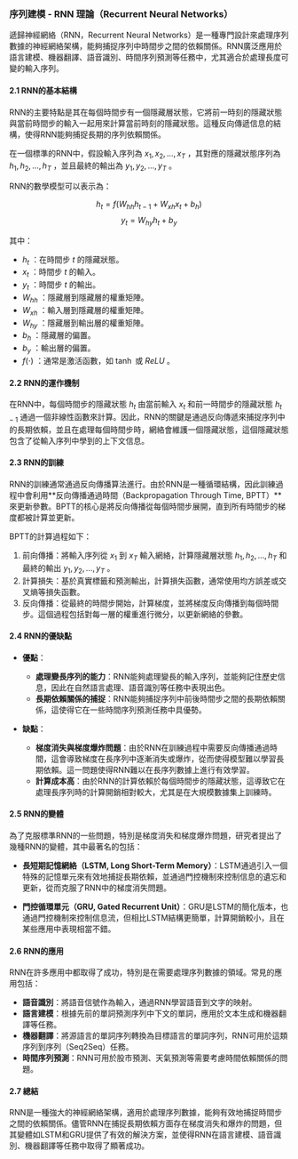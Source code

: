 ### 序列建模 - RNN 理論（Recurrent Neural Networks）

遞歸神經網絡（RNN，Recurrent Neural Networks）是一種專門設計來處理序列數據的神經網絡架構，能夠捕捉序列中時間步之間的依賴關係。RNN廣泛應用於語言建模、機器翻譯、語音識別、時間序列預測等任務中，尤其適合於處理長度可變的輸入序列。

#### 2.1 RNN的基本結構

RNN的主要特點是其在每個時間步有一個隱藏層狀態，它將前一時刻的隱藏狀態與當前時間步的輸入一起用來計算當前時刻的隱藏狀態。這種反向傳遞信息的結構，使得RNN能夠捕捉長期的序列依賴關係。

在一個標準的RNN中，假設輸入序列為  $x_1, x_2, ..., x_T$ ，其對應的隱藏狀態序列為  $h_1, h_2, ..., h_T$ ，並且最終的輸出為  $y_1, y_2, ..., y_T$ 。

RNN的數學模型可以表示為：

$$h_t = f(W_{hh} h_{t-1} + W_{xh} x_t + b_h)$$
$$y_t = W_{hy} h_t + b_y$$

其中：

-  $h_t$ ：在時間步  $t$  的隱藏狀態。
-  $x_t$ ：時間步  $t$  的輸入。
-  $y_t$ ：時間步  $t$  的輸出。
-  $W_{hh}$ ：隱藏層到隱藏層的權重矩陣。
-  $W_{xh}$ ：輸入層到隱藏層的權重矩陣。
-  $W_{hy}$ ：隱藏層到輸出層的權重矩陣。
-  $b_h$ ：隱藏層的偏置。
-  $b_y$ ：輸出層的偏置。
-  $f(\cdot)$ ：通常是激活函數，如  $\tanh$  或  $ReLU$ 。

#### 2.2 RNN的運作機制

在RNN中，每個時間步的隱藏狀態  $h_t$  由當前輸入  $x_t$  和前一時間步的隱藏狀態  $h_{t-1}$  通過一個非線性函數來計算。因此，RNN的關鍵是通過反向傳遞來捕捉序列中的長期依賴，並且在處理每個時間步時，網絡會維護一個隱藏狀態，這個隱藏狀態包含了從輸入序列中學到的上下文信息。

#### 2.3 RNN的訓練

RNN的訓練通常通過反向傳播算法進行。由於RNN是一種循環結構，因此訓練過程中會利用**反向傳播通過時間（Backpropagation Through Time, BPTT）**來更新參數。BPTT的核心是將反向傳播從每個時間步展開，直到所有時間步的梯度都被計算並更新。

BPTT的計算過程如下：

1. 前向傳播：將輸入序列從  $x_1$  到  $x_T$  輸入網絡，計算隱藏層狀態  $h_1, h_2, ..., h_T$  和最終的輸出  $y_1, y_2, ..., y_T$ 。
2. 計算損失：基於真實標籤和預測輸出，計算損失函數，通常使用均方誤差或交叉熵等損失函數。
3. 反向傳播：從最終的時間步開始，計算梯度，並將梯度反向傳播到每個時間步。這個過程包括對每一層的權重進行微分，以更新網絡的參數。

#### 2.4 RNN的優缺點

- **優點**：
  - **處理變長序列的能力**：RNN能夠處理變長的輸入序列，並能夠記住歷史信息，因此在自然語言處理、語音識別等任務中表現出色。
  - **長期依賴關係的捕捉**：RNN能夠捕捉序列中前後時間步之間的長期依賴關係，這使得它在一些時間序列預測任務中具優勢。

- **缺點**：
  - **梯度消失與梯度爆炸問題**：由於RNN在訓練過程中需要反向傳播通過時間，這會導致梯度在長序列中逐漸消失或爆炸，從而使得模型難以學習長期依賴。這一問題使得RNN難以在長序列數據上進行有效學習。
  - **計算成本高**：由於RNN的計算依賴於每個時間步的隱藏狀態，這導致它在處理長序列時的計算開銷相對較大，尤其是在大規模數據集上訓練時。

#### 2.5 RNN的變體

為了克服標準RNN的一些問題，特別是梯度消失和梯度爆炸問題，研究者提出了幾種RNN的變體，其中最著名的包括：

- **長短期記憶網絡（LSTM, Long Short-Term Memory）**：LSTM通過引入一個特殊的記憶單元來有效地捕捉長期依賴，並通過門控機制來控制信息的遺忘和更新，從而克服了RNN中的梯度消失問題。
  
- **門控循環單元（GRU, Gated Recurrent Unit）**：GRU是LSTM的簡化版本，也通過門控機制來控制信息流，但相比LSTM結構更簡單，計算開銷較小，且在某些應用中表現相當不錯。

#### 2.6 RNN的應用

RNN在許多應用中都取得了成功，特別是在需要處理序列數據的領域。常見的應用包括：

- **語音識別**：將語音信號作為輸入，通過RNN學習語音到文字的映射。
- **語言建模**：根據先前的單詞預測序列中下文的單詞，應用於文本生成和機器翻譯等任務。
- **機器翻譯**：將源語言的單詞序列轉換為目標語言的單詞序列，RNN可用於這類序列到序列（Seq2Seq）任務。
- **時間序列預測**：RNN可用於股市預測、天氣預測等需要考慮時間依賴關係的問題。

#### 2.7 總結

RNN是一種強大的神經網絡架構，適用於處理序列數據，能夠有效地捕捉時間步之間的依賴關係。儘管RNN在捕捉長期依賴方面存在梯度消失和爆炸的問題，但其變體如LSTM和GRU提供了有效的解決方案，並使得RNN在語言建模、語音識別、機器翻譯等任務中取得了顯著成功。